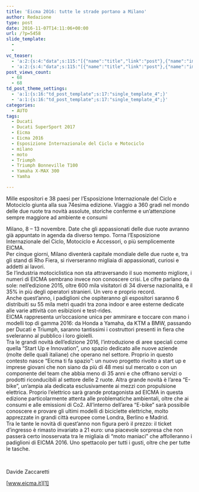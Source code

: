 ```yaml
---
title: 'Eicma 2016: tutte le strade portano a Milano'
author: Redazione
type: post
date: 2016-11-07T14:11:06+00:00
url: /?p=5458
slide_template:
  - 
  - 
vc_teaser:
  - 'a:2:{s:4:"data";s:115:"[{"name":"title","link":"post"},{"name":"image","image":"featured","link":"none"},{"name":"text","mode":"excerpt"}]";s:7:"bgcolor";s:0:"";}'
  - 'a:2:{s:4:"data";s:115:"[{"name":"title","link":"post"},{"name":"image","image":"featured","link":"none"},{"name":"text","mode":"excerpt"}]";s:7:"bgcolor";s:0:"";}'
post_views_count:
  - 68
  - 68
td_post_theme_settings:
  - 'a:1:{s:16:"td_post_template";s:17:"single_template_4";}'
  - 'a:1:{s:16:"td_post_template";s:17:"single_template_4";}'
categories:
  - AUTO
tags:
  - Ducati
  - Ducati SuperSport 2017
  - Eicma
  - Eicma 2016
  - Esposizione Internazionale del Ciclo e Motociclo
  - milano
  - moto
  - Triumph
  - Triumph Bonneville T100
  - Yamaha X-MAX 300
  - Yamha

---
```

Mille espositori e 38 paesi per l’Esposizione Internazionale del Ciclo e Motociclo giunta alla sua 74esima edizione. Viaggio a 360 gradi nel mondo delle due ruote tra novità assolute, storiche conferme e un’attenzione sempre maggiore ad ambiente e consumi

Milano, 8 – 13 novembre. Date che gli appassionati delle due ruote avranno già appuntato in agenda da diverso tempo. Torna l’Esposizione Internazionale del Ciclo, Motociclo e Accessori, o più semplicemente EICMA.  
Per cinque giorni, Milano diventerà capitale mondiale delle due ruote e, tra gli stand di Rho Fiera, si riverseranno migliaia di appassionati, curiosi e addetti ai lavori.  
Se l’industria motociclistica non sta attraversando il suo momento migliore, i numeri di EICMA sembrano invece non conoscere crisi. Le cifre parlano da sole: nell’edizione 2015, oltre 600 mila visitatori di 34 diverse nazionalità, e il 35% in più degli operatori stranieri. Un vero e proprio record.  
Anche quest’anno, i padiglioni che ospiteranno gli espositori saranno 6 distribuiti su 55 mila metri quadri tra zona indoor e aree esterne dedicate alle varie attività con esibizioni e test-rides.  
EICMA rappresenta un’occasione unica per ammirare e toccare con mano i modelli top di gamma 2016: da Honda a Yamaha, da KTM a BMW, passando per Ducati e Triumph, saranno tantissimi i costruttori presenti in fiera che sveleranno al pubblico i loro gioielli.  
Tra le grandi novità dell’edizione 2016, l’introduzione di aree speciali come quella “Start Up e Innovation”, uno spazio dedicato alle nuove aziende (molte delle quali italiane) che operano nel settore. Proprio in questo contesto nasce “Eicma ti fa spazio”: un nuovo progetto rivolto a start up e imprese giovani che non siano da più di 48 mesi sul mercato o con un componente del team che abbia meno di 35 anni e che offrano servizi o prodotti riconducibili al settore delle 2 ruote. Altra grande novità è l’area “E-bike”, un’ampia ala dedicata esclusivamente ai mezzi con propulsione elettrica. Proprio l’elettrico sarà grande protagonista ad EICMA in questa edizione particolarmente attenta alle problematiche ambientali, oltre che ai consumi e alle emissioni di Co2. All’interno dell’area “E-bike” sarà possibile conoscere e provare gli ultimi modelli di biciclette elettriche, molto apprezzate in grandi città europee come Londra, Berlino e Madrid.  
Tra le tante le novità di quest’anno non figura però il prezzo: il ticket d’ingresso è rimasto invariato a 21 euro: una piacevole sorpresa che non passerà certo inosservata tra le migliaia di “moto maniaci” che affolleranno i padiglioni di EICMA 2016. Uno spettacolo per tutti i gusti, oltre che per tutte le tasche.

&nbsp;



Davide Zaccaretti

[www.eicma.it][1]

 [1]: https://www.eicma.it